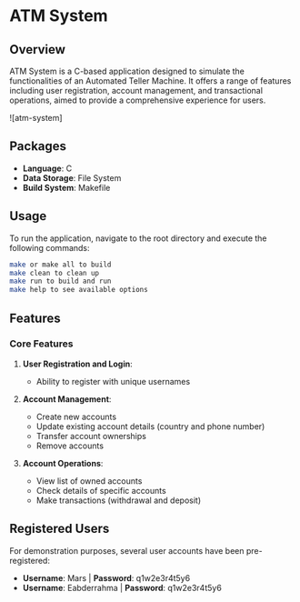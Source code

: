 # ATM System

## Overview

ATM System is a C-based application designed to simulate the functionalities of an Automated Teller Machine. It offers a range of features including user registration, account management, and transactional operations, aimed to provide a comprehensive experience for users.

![atm-system]

## Packages

- **Language**: C
- **Data Storage**: File System
- **Build System**: Makefile

## Usage

To run the application, navigate to the root directory and execute the following commands:

```bash
make or make all to build
make clean to clean up
make run to build and run
make help to see available options


```

## Features

### Core Features

1. **User Registration and Login**:
   - Ability to register with unique usernames
  
2. **Account Management**:
   - Create new accounts
   - Update existing account details (country and phone number)
   - Transfer account ownerships
   - Remove accounts

3. **Account Operations**:
   - View list of owned accounts
   - Check details of specific accounts
   - Make transactions (withdrawal and deposit)

## Registered Users

For demonstration purposes, several user accounts have been pre-registered:

- **Username**: Mars | **Password**: q1w2e3r4t5y6
- **Username**: Eabderrahma | **Password**: q1w2e3r4t5y6
